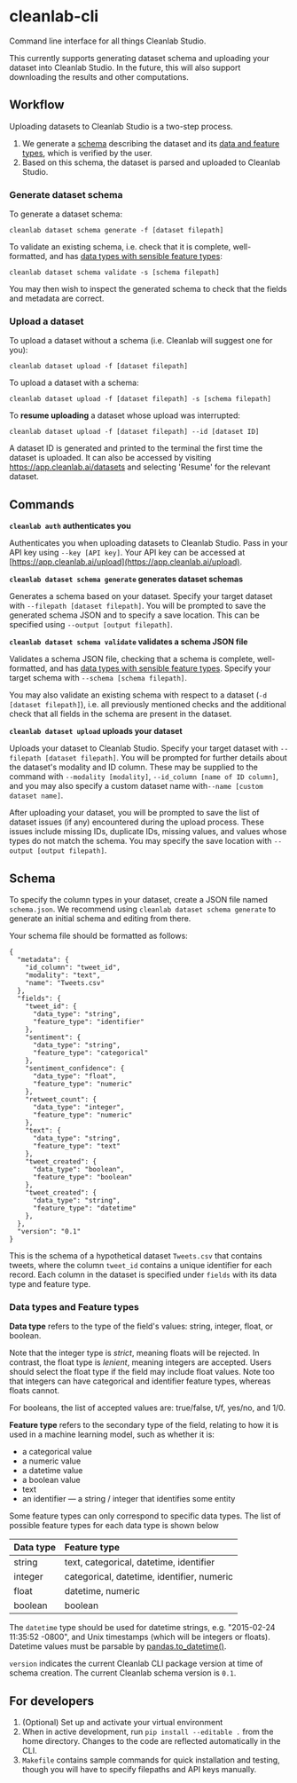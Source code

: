# cleanlab-cli
Command line interface for all things Cleanlab Studio.

This currently supports generating dataset schema and uploading your dataset into Cleanlab Studio.
In the future, this will also support downloading the results and other computations.

## Workflow
Uploading datasets to Cleanlab Studio is a two-step process.
1. We generate a <a href="#schema">schema</a> describing the dataset and its <a href="#data-types-and-feature-types">data and feature types</a>, which is verified by the user.
2. Based on this schema, the dataset is parsed and uploaded to Cleanlab Studio.

### Generate dataset schema

To generate a dataset schema:

`cleanlab dataset schema generate -f [dataset filepath]`

To validate an existing schema, i.e. check that it is complete, well-formatted, and has <a href="#data-types-and-feature-types">data types with sensible feature types</a>:

`cleanlab dataset schema validate -s [schema filepath]`

You may then wish to inspect the generated schema to check that the fields and metadata are correct.

### Upload a dataset

To upload a dataset without a schema (i.e. Cleanlab will suggest one for you):

`cleanlab dataset upload -f [dataset filepath]`

To upload a dataset with a schema:

`cleanlab dataset upload -f [dataset filepath] -s [schema filepath]`

To **resume uploading** a dataset whose upload was interrupted:

`cleanlab dataset upload -f [dataset filepath] --id [dataset ID]`

A dataset ID is generated and printed to the terminal the first time the dataset is uploaded.
It can also be accessed by visiting https://app.cleanlab.ai/datasets and selecting 'Resume' for the relevant dataset.

## Commands
**`cleanlab auth` authenticates you**

Authenticates you when uploading datasets to Cleanlab Studio.
Pass in your API key using `--key [API key]`. Your API key can be accessed at [https://app.cleanlab.ai/upload](https://app.cleanlab.ai/upload).

**`cleanlab dataset schema generate` generates dataset schemas**

Generates a schema based on your dataset.
Specify your target dataset with `--filepath [dataset filepath]`.
You will be prompted to save the generated schema JSON and to specify a save location.
This can be specified using `--output [output filepath]`.

**`cleanlab dataset schema validate` validates a schema JSON file**

Validates a schema JSON file, checking that a schema is complete, well-formatted, and has <a href="#data_types_and_feature_types">data types with sensible feature types</a>.
Specify your target schema with `--schema [schema filepath]`.

You may also validate an existing schema with respect to a dataset (`-d [dataset filepath]`),
i.e. all previously mentioned checks and the additional check that all fields in the schema are present in the dataset.

**`cleanlab dataset upload` uploads your dataset**

Uploads your dataset to Cleanlab Studio.
Specify your target dataset with `--filepath [dataset filepath]`.
You will be prompted for further details about the dataset's modality and ID column.
These may be supplied to the command with `--modality [modality]`, `--id_column [name of ID column]`,
and you may also specify a custom dataset name with`--name [custom dataset name]`.


After uploading your dataset, you will be prompted to save the list of dataset issues (if any) encountered during the upload process.
These issues include missing IDs, duplicate IDs, missing values, and values whose types do not match the schema.
You may specify the save location with `--output [output filepath]`.

## Schema

To specify the column types in your dataset, create a JSON file named `schema.json`.
We recommend using `cleanlab dataset schema generate` to generate an initial schema and editing from there.

Your schema file should be formatted as follows:
```
{
  "metadata": {
    "id_column": "tweet_id",
    "modality": "text",
    "name": "Tweets.csv"
  },
  "fields": {
    "tweet_id": {
      "data_type": "string",
      "feature_type": "identifier"
    },
    "sentiment": {
      "data_type": "string",
      "feature_type": "categorical"
    },
    "sentiment_confidence": {
      "data_type": "float",
      "feature_type": "numeric"
    },
    "retweet_count": {
      "data_type": "integer",
      "feature_type": "numeric"
    },
    "text": {
      "data_type": "string",
      "feature_type": "text"
    },
    "tweet_created": {
      "data_type": "boolean",
      "feature_type": "boolean"
    },
    "tweet_created": {
      "data_type": "string",
      "feature_type": "datetime"
    },
  },
  "version": "0.1"
}
```
This is the schema of a hypothetical dataset `Tweets.csv` that contains tweets, where the column `tweet_id` contains a unique identifier for each record.
Each column in the dataset is specified under `fields` with its data type and feature type.

### Data types and Feature types
**Data type** refers to the type of the field's values: string, integer, float, or boolean.

Note that the integer type is *strict*, meaning floats will be rejected.
In contrast, the float type is *lenient*, meaning integers are accepted.
Users should select the float type if the field may include float values.
Note too that integers can have categorical and identifier feature types, whereas floats cannot.

For booleans, the list of accepted values are: true/false, t/f, yes/no, and 1/0.

**Feature type** refers to the secondary type of the field, relating to how it is used in a machine learning model,
such as whether it is:
- a categorical value
- a numeric value
- a datetime value
- a boolean value
- text
- an identifier — a string / integer that identifies some entity

Some feature types can only correspond to specific data types.
The list of possible feature types for each data type is shown below

| Data type  | Feature type                               |
|:-----------|:-------------------------------------------|
| string     | text, categorical, datetime, identifier    |
| integer    | categorical, datetime, identifier, numeric |
 | float      | datetime, numeric                          |
| boolean    | boolean                                    |

The `datetime` type should be used for datetime strings, e.g. "2015-02-24 11:35:52 -0800", and Unix timestamps (which will be integers or floats).
Datetime values must be parsable by [pandas.to_datetime()](https://pandas.pydata.org/docs/reference/api/pandas.to_datetime.html).

`version` indicates the current Cleanlab CLI package version at time of schema creation.
The current Cleanlab schema version is `0.1`.



## For developers
1. (Optional) Set up and activate your virtual environment
2. When in active development, run `pip install --editable .` from the home directory.
Changes to the code are reflected automatically in the CLI.
3. `Makefile` contains sample commands for quick installation and testing, though you will have to specify filepaths and API keys manually.

